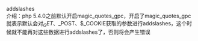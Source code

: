 addslashes  
介绍：php 5.4.0之前默认开启magic_quotes_gpc，开启了magic_quotes_gpc就表示默认会对$_GET、$_POST、$_COOKIE获取的参数进行addslashes，这个时候就不能再对这些数据进行addslashes了，否则将会产生错误

